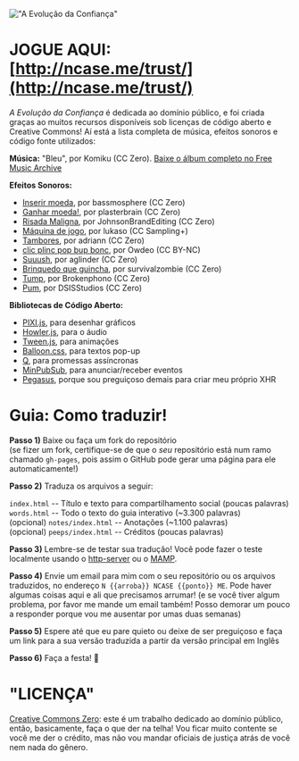 !["A Evolução da Confiança"](https://i.imgur.com/kde760y.png)

#	JOGUE AQUI: [http://ncase.me/trust/](http://ncase.me/trust/)

*A Evolução da Confiança* é dedicada ao domínio público, e foi criada graças ao muitos recursos disponíveis sob licenças de código aberto e Creative Commons! Aí está a lista completa de música, efeitos sonoros e código fonte utilizados:

**Música:** "Bleu", por Komiku (CC Zero). [Baixe o álbum completo no Free Music Archive](http://freemusicarchive.org/music/Komiku/Its_time_for_adventure_/)

**Efeitos Sonoros:**

* [Inserir moeda](https://freesound.org/people/bassmosphere/sounds/384700/), por bassmosphere (CC Zero)
* [Ganhar moeda!](https://freesound.org/people/plasterbrain/sounds/242857/), por plasterbrain (CC Zero)
* [Risada Maligna](https://freesound.org/people/JohnsonBrandEditing/sounds/173933/), por JohnsonBrandEditing (CC Zero)
* [Máquina de jogo](https://freesound.org/people/lukaso/sounds/69689/), por lukaso (CC Sampling+)
* [Tambores](https://freesound.org/people/adriann/sounds/191718/), por adriann (CC Zero)
* [clic plinc pop bup bonc](https://freesound.org/people/Owdeo/sounds/116653/), por Owdeo (CC BY-NC)
* [Suuush](https://freesound.org/people/aglinder/sounds/264468/), por aglinder (CC Zero)
* [Brinquedo que guincha](https://freesound.org/people/survivalzombie/sounds/240015/), por survivalzombie (CC Zero)
* [Tump](https://freesound.org/people/Brokenphono/sounds/344149/), por Brokenphono (CC Zero)
* [Pum](https://freesound.org/people/DSISStudios/sounds/241000/), por DSISStudios (CC Zero)

**Bibliotecas de Código Aberto:**

* [PIXI.js](http://www.pixijs.com/), para desenhar gráficos
* [Howler.js](https://howlerjs.com/), para o áudio
* [Tween.js](http://www.createjs.com/tweenjs), para animações
* [Balloon.css](https://kazzkiq.github.io/balloon.css/), para textos pop-up
* [Q](https://github.com/kriskowal/q/), para promessas assíncronas
* [MinPubSub](https://github.com/daniellmb/MinPubSub), para anunciar/receber eventos
* [Pegasus](https://github.com/typicode/pegasus), porque sou preguiçoso demais para criar meu próprio XHR

#	Guia: Como traduzir!

**Passo 1)** Baixe ou faça um fork do repositório    
(se fizer um fork, certifique-se de que o *seu* repositório está num ramo chamado `gh-pages`, pois assim o GitHub pode gerar uma página para ele automaticamente!)

**Passo 2)** Traduza os arquivos a seguir:

`index.html` -- Título e texto para compartilhamento social (poucas palavras)    
`words.html` -- Todo o texto do guia interativo (~3.300 palavras)    
(opcional) `notes/index.html` -- Anotações (~1.100 palavras)    
(opcional) `peeps/index.html` -- Créditos (poucas palavras)

**Passo 3)** Lembre-se de testar sua tradução! Você pode fazer o teste localmente usando o [http-server](https://www.npmjs.com/package/http-server) ou o [MAMP](https://www.mamp.info/en/).

**Passo 4)** Envie um email para mim com o seu repositório ou os arquivos traduzidos, no endereço `N {{arroba}} NCASE {{ponto}} ME`. Pode haver algumas coisas aqui e ali que precisamos arrumar! (e se você tiver algum problema, por favor me mande um email também! Posso demorar um pouco a responder porque vou me ausentar por umas duas semanas)

**Passo 5)** Espere até que eu pare quieto ou deixe de ser preguiçoso e faça um link para a sua versão traduzida a partir da versão principal em Inglês

**Passo 6)** Faça a festa! 🎉

#	"LICENÇA"

[Creative Commons Zero](https://github.com/ncase/trust/blob/gh-pages/LICENSE): este é um trabalho dedicado ao domínio público, então, basicamente, faça o que der na telha! Vou ficar muito contente se você me der o crédito, mas não vou mandar oficiais de justiça atrás de você nem nada do gênero.


